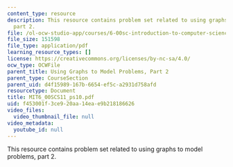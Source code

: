 ```yaml
---
content_type: resource
description: This resource contains problem set related to using graphs to model problems,
  part 2.
file: /ol-ocw-studio-app/courses/6-00sc-introduction-to-computer-science-and-programming-spring-2011/f453001f3ce920aa14eae9b218186626_MIT6_00SCS11_ps10.pdf
file_size: 151598
file_type: application/pdf
learning_resource_types: []
license: https://creativecommons.org/licenses/by-nc-sa/4.0/
ocw_type: OCWFile
parent_title: Using Graphs to Model Problems, Part 2
parent_type: CourseSection
parent_uid: d4f15989-167b-6654-ef5c-a2931d758afd
resourcetype: Document
title: MIT6_00SCS11_ps10.pdf
uid: f453001f-3ce9-20aa-14ea-e9b218186626
video_files:
  video_thumbnail_file: null
video_metadata:
  youtube_id: null
---
```

This resource contains problem set related to using graphs to model problems, part 2.